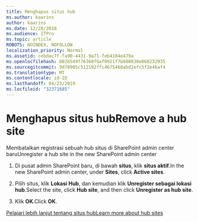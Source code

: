 ```yaml
---
title: Menghapus situs hub
ms.author: kaarins
author: kaarins
ms.date: 12/28/2018
ms.audience: ITPro
ms.topic: article
ROBOTS: NOINDEX, NOFOLLOW
localization_priority: Normal
ms.assetid: cebdac7f-fa90-4431-9a71-feb4104e479a
ms.openlocfilehash: 082b549f76360f6af0921f7b608030e068232935
ms.sourcegitcommit: 9d78905c512192ffc4675468abd2efc5f2e4baf4
ms.translationtype: MT
ms.contentlocale: id-ID
ms.lasthandoff: 04/23/2019
ms.locfileid: "32371685"
---
```

# <a name="remove-a-hub-site"></a><span data-ttu-id="3728c-102">Menghapus situs hub</span><span class="sxs-lookup"><span data-stu-id="3728c-102">Remove a hub site</span></span>

<span data-ttu-id="3728c-103">Membatalkan registrasi sebuah hub situs di SharePoint admin center baru</span><span class="sxs-lookup"><span data-stu-id="3728c-103">Unregister a hub site in the new SharePoint admin center</span></span>
  
1. <span data-ttu-id="3728c-104">Di pusat admin SharePoint baru, di bawah **situs**, klik **situs aktif**.</span><span class="sxs-lookup"><span data-stu-id="3728c-104">In the new SharePoint admin center, under **Sites**, click **Active sites**.</span></span> 
    
2. <span data-ttu-id="3728c-105">Pilih situs, klik **Lokasi Hub**, dan kemudian klik **Unregister sebagai lokasi hub**.</span><span class="sxs-lookup"><span data-stu-id="3728c-105">Select the site, click **Hub site**, and then click **Unregister as hub site**.</span></span> 
    
3. <span data-ttu-id="3728c-106">Klik **OK**.</span><span class="sxs-lookup"><span data-stu-id="3728c-106">Click **OK**.</span></span> 
    
[<span data-ttu-id="3728c-107">Pelajari lebih lanjut tentang situs hub</span><span class="sxs-lookup"><span data-stu-id="3728c-107">Learn more about hub sites</span></span>](https://support.office.com/article/what-is-a-sharepoint-hub-site-fe26ae84-14b7-45b6-a6d1-948b3966427f?ui=en-US&amp;rs=en-US&amp;ad=US)
  

